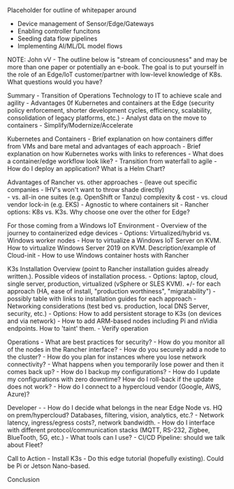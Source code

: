 
Placeholder for outline of whitepaper around

- Device management of Sensor/Edge/Gateways
- Enabling controller funcitons
- Seeding data flow pipelines
- Implementing AI/ML/DL model flows

NOTE: John vV - The outline below is "stream of conciousness" and may be more than one paper or potentially an e-book.  The goal
    is to put yourself in the role of an Edge/IoT customer/partner with low-level knowledge of K8s.  What questions would you have?


Summary
    - Transition of Operations Technology to IT to achieve scale and agility
    - Advantages 0f Kubernetes and containers at the Edge (security policy enforcement, shorter development cycles, efficiency, 
        scalability, consolidation of legacy platforms, etc.)
    - Analyst data on the move to containers
    - Simplify/Modernize/Accelerate

 Kubernetes and Containers
    - Brief explanation on how containers differ from VMs and bare metal and advantages of each approach
    - Brief explanation on how Kubernetes works with links to references
    - What does a container/edge workflow look like?
        - Transition from waterfall to agile
        - How do I deploy an application?   What is a Helm Chart?
    
 Advantages of Rancher vs. other approaches - (leave out specific companies - IHV's won't want to throw shade directly)   
    - vs. all-in one suites (e.g. OpenShift or Tanzu) complexity & cost
    - vs. cloud vendor lock-in (e.g. EKS)
    - Agnostic to where containers sit
    - Rancher options:   K8s vs. K3s.  Why choose one over the other for Edge?

For those coming from a Windows IoT Environment
    - Overview of the journey to containerized edge devices
    - Options:  Virtualized/hybrid vs. Windows worker nodes
        - How to virtualize a Windows IoT Server on KVM.  How to virtualize Windows Server 2019 on KVM.  Description/example of Cloud-init 
        - How to use Windows container hosts with Rancher

K3s Installation Overview (point to Rancher installation guides already written.).  Possible videos of installation process.
    - Options:  laptop, cloud, single server, production, virtualized (vSphere or SLES KVM).   +/- for each approach (HA, ease of install, 
        "production worthiness", "migratability") - possibly table with links to installation guides for each approach
    - Networking considerations (test bed vs. production, local DNS Server, security, etc.)
    - Options:  How to add persistent storage to K3s (on devices and via network)
    - How to add ARM-based nodes including Pi and nVidia endpoints.   How to 'taint' them.
    - Verify operation

Operations
    - What are best practices for security?
    - How do you monitor all of the nodes in the Rancher interface?
    - How do you securely add a node to the cluster?
    - How do you plan for instances where you lose network connectivity?
    - What happens when you temporarily lose power and then it comes back up?
    - How do I backup my configurations?
    - How do I update my configurations with zero downtime? How do I roll-back if the update does not work?
    - How do I connect to a hypercloud vendor (Google, AWS, Azure)?

Developer
    - 
    - How do I decide what belongs in the near Edge Node vs. HQ on prem/hypercloud? Databases, filtering, vision, analytics, etc.?
        - Network latency, ingress/egress costs?, network bandwidth.
    - How do I interface with different protocol/communication stacks (MQTT, RS-232, Zigbee, BlueTooth, 5G, etc.)
    - What tools can I use?
    - CI/CD Pipeline: should we talk about Fleet?

 Call to Action
    - Install K3s
    - Do this edge tutorial (hopefully existing).  Could be Pi or Jetson Nano-based.

 Conclusion   

